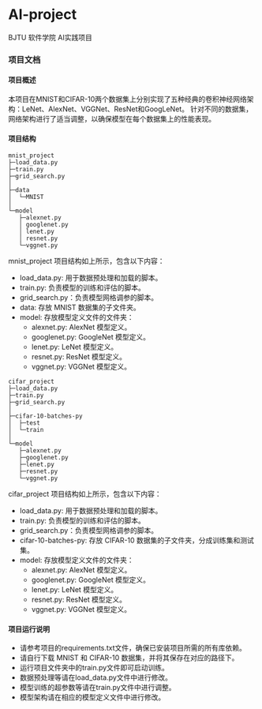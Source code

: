 # AI-project
BJTU 软件学院 AI实践项目

### 项目文档

#### 项目概述

本项目在MNIST和CIFAR-10两个数据集上分别实现了五种经典的卷积神经网络架构：LeNet、AlexNet、VGGNet、ResNet和GoogLeNet。
针对不同的数据集，网络架构进行了适当调整，以确保模型在每个数据集上的性能表现。

#### 项目结构

```angular2html
mnist_project
├─load_data.py
├─train.py
├─grid_search.py
│
├─data
│  └─MNIST
│
└─model
   ├─alexnet.py
   │ googlenet.py
   │ lenet.py
   │ resnet.py
   └─vggnet.py
```
mnist_project 项目结构如上所示，包含以下内容：
- load_data.py: 用于数据预处理和加载的脚本。
- train.py: 负责模型的训练和评估的脚本。
- grid_search.py：负责模型网格调参的脚本。
- data: 存放 MNIST 数据集的子文件夹。
- model: 存放模型定义文件的文件夹：
    - alexnet.py: AlexNet 模型定义。
    - googlenet.py: GoogleNet 模型定义。
    - lenet.py: LeNet 模型定义。
    - resnet.py: ResNet 模型定义。
    - vggnet.py: VGGNet 模型定义。

```angular2html
cifar_project
├─load_data.py
├─train.py
├─grid_search.py
│
├─cifar-10-batches-py
│  ├─test
│  └─train
│
└─model
   ├─alexnet.py
   ├─googlenet.py
   ├─lenet.py
   ├─resnet.py
   └─vggnet.py
```
cifar_project 项目结构如上所示，包含以下内容：
- load_data.py: 用于数据预处理和加载的脚本。
- train.py: 负责模型的训练和评估的脚本。
- grid_search.py：负责模型网格调参的脚本。
- cifar-10-batches-py: 存放 CIFAR-10 数据集的子文件夹，分成训练集和测试集。
- model: 存放模型定义文件的文件夹：
    - alexnet.py: AlexNet 模型定义。
    - googlenet.py: GoogleNet 模型定义。
    - lenet.py: LeNet 模型定义。
    - resnet.py: ResNet 模型定义。
    - vggnet.py: VGGNet 模型定义。

#### 项目运行说明
- 请参考项目的requirements.txt文件，确保已安装项目所需的所有库依赖。
- 请自行下载 MNIST 和 CIFAR-10 数据集，并将其保存在对应的路径下。
- 运行项目文件夹中的train.py文件即可启动训练。
- 数据预处理等请在load_data.py文件中进行修改。
- 模型训练的超参数等请在train.py文件中进行调整。
- 模型架构请在相应的模型定义文件中进行修改。
